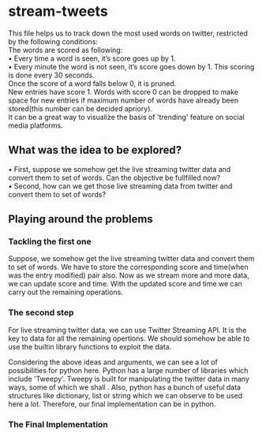 # stream-tweets
This file helps us to track down the most used words on twitter, restricted by the following conditions:  
The words are scored as following:  
• Every time a word is seen, it’s score goes up by 1.  
• Every minute the word is not seen, it’s score goes down by 1. This scoring is done every 30 seconds.  
Once the score of a word falls below 0, it is pruned.  
New entries have score 1. Words with score 0 can be dropped to make space for new entries if maximum number of words have already been stored(this number can be decided apriory).  
It can be a great way to visualize the basis of 'trending' feature on social media platforms.
## What was the idea to be explored?
• First, suppose we somehow get the live streaming twitter data and convert them to set of words. Can the objective be fullfilled now?  
• Second, how can we get those live streaming data from twitter and convert them to set of words?
## Playing around the problems
### Tackling the first one
Suppose, we somehow get the live streaming twitter data and convert them to set of words. We have to store the corresponding score and time(when was the entry modified) pair also. Now as we stream more and more data, we can update score and time. With the updated score and time we can carry out the remaining operations.
### The second step
For live streaming twitter data, we can use Twitter Streaming API. It is the key to data for all the remaining opertions. We should somehow be able to use the builtin library functions to exploit the data.  

Considering the above ideas and arguments, we can see a lot of possibilities for python here. Python has a large number of libraries which include 'Tweepy'. Tweepy is built for manipulating the twitter data in many ways, some of which we shall . Also, python has a bunch of useful data structures like dictionary, list or string which we can observe to be used here a lot. Therefore, our final implementation can be in python.
### The Final Implementation
